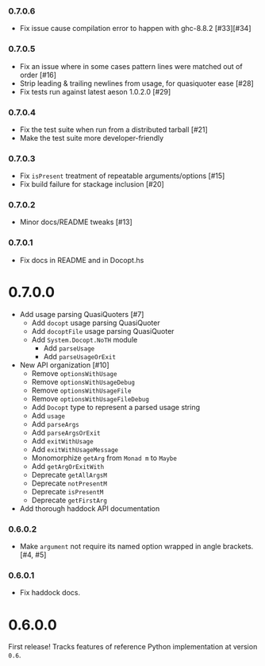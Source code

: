 ### 0.7.0.6

- Fix issue cause compilation error to happen with ghc-8.8.2 [#33][#34]

### 0.7.0.5

- Fix an issue where in some cases pattern lines were matched out of order [#16]
- Strip leading & trailing newlines from usage, for quasiquoter ease [#28]
- Fix tests run against latest aeson 1.0.2.0 [#29]

### 0.7.0.4

- Fix the test suite when run from a distributed tarball [#21]
- Make the test suite more developer-friendly

### 0.7.0.3

- Fix `isPresent` treatment of repeatable arguments/options [#15]
- Fix build failure for stackage inclusion [#20]

### 0.7.0.2

- Minor docs/README tweaks [#13]

### 0.7.0.1

- Fix docs in README and in Docopt.hs

# 0.7.0.0

- Add usage parsing QuasiQuoters [#7]
  - Add `docopt` usage parsing QuasiQuoter
  - Add `docoptFile` usage parsing QuasiQuoter
  - Add `System.Docopt.NoTH` module
    - Add `parseUsage`
    - Add `parseUsageOrExit`
- New API organization [#10]
  - Remove `optionsWithUsage`
  - Remove `optionsWithUsageDebug`
  - Remove `optionsWithUsageFile`
  - Remove `optionsWithUsageFileDebug`
  - Add `Docopt` type to represent a parsed usage string
  - Add `usage`
  - Add `parseArgs`
  - Add `parseArgsOrExit`
  - Add `exitWithUsage`
  - Add `exitWithUsageMessage`
  - Monomorphize `getArg` from `Monad m` to `Maybe`
  - Add `getArgOrExitWith`
  - Deprecate `getAllArgsM`
  - Deprecate `notPresentM`
  - Deprecate `isPresentM`
  - Deprecate `getFirstArg`
- Add thorough haddock API documentation
  
### 0.6.0.2

- Make `argument` not require its named option wrapped in angle brackets. [#4, #5]

### 0.6.0.1

- Fix haddock docs.

# 0.6.0.0

First release! Tracks features of reference Python implementation at version `0.6`.
